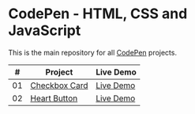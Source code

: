 # CodePen - HTML, CSS and JavaScript

This is the main repository for all [CodePen](https://codepen.io/aaw3k/) projects.

|  #  | Project                                                                | Live Demo                                          |
| :-: | ---------------------------------------------------------------------- | -------------------------------------------------- |
| 01  | [Checkbox Card](https://github.com/aaw3k/pens/tree/main/checkbox-card) | [Live Demo](https://codepen.io/aaw3k/full/zYBxEWX) |
| 02  | [Heart Button](https://github.com/aaw3k/pens/tree/main/heart-button)   | [Live Demo](https://codepen.io/aaw3k/full/rNjByrR) |
